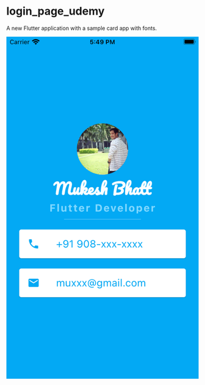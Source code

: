 # login_page_udemy

A new Flutter application with a sample card app with fonts.

![](images/Simulator%20Screen%20Shot%20-%20iPhone%208%20-%202022-02-01%20at%2017.49.57.png)
